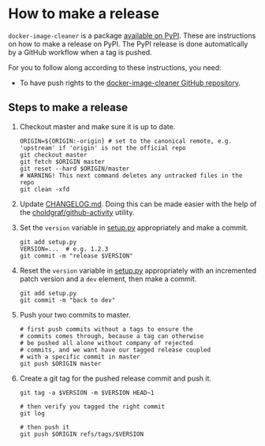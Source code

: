 # How to make a release

`docker-image-cleaner` is a package [available on
PyPI](https://pypi.org/project/docker-image-cleaner/). These are instructions on
how to make a release on PyPI. The PyPI release is done automatically by a
GitHub workflow when a tag is pushed.

For you to follow along according to these instructions, you need:

- To have push rights to the [docker-image-cleaner GitHub
  repository](https://github.com/jupyterhub/docker-image-cleaner).

## Steps to make a release

1. Checkout master and make sure it is up to date.

   ```shell
   ORIGIN=${ORIGIN:-origin} # set to the canonical remote, e.g. 'upstream' if 'origin' is not the official repo
   git checkout master
   git fetch $ORIGIN master
   git reset --hard $ORIGIN/master
   # WARNING! This next command deletes any untracked files in the repo
   git clean -xfd
   ```

1. Update [CHANGELOG.md](CHANGELOG.md). Doing this can be made easier with the
   help of the
   [choldgraf/github-activity](https://github.com/choldgraf/github-activity)
   utility.

1. Set the `version` variable in [setup.py](setup.py) appropriately and make a
   commit.

   ```
   git add setup.py
   VERSION=...  # e.g. 1.2.3
   git commit -m "release $VERSION"
   ```

1. Reset the `version` variable in [setup.py](setup.py) appropriately with an
   incremented patch version and a `dev` element, then make a commit.

   ```
   git add setup.py
   git commit -m "back to dev"
   ```

1. Push your two commits to master.

   ```shell
   # first push commits without a tags to ensure the
   # commits comes through, because a tag can otherwise
   # be pushed all alone without company of rejected
   # commits, and we want have our tagged release coupled
   # with a specific commit in master
   git push $ORIGIN master
   ```

1. Create a git tag for the pushed release commit and push it.

   ```shell
   git tag -a $VERSION -m $VERSION HEAD~1

   # then verify you tagged the right commit
   git log

   # then push it
   git push $ORIGIN refs/tags/$VERSION
   ```

